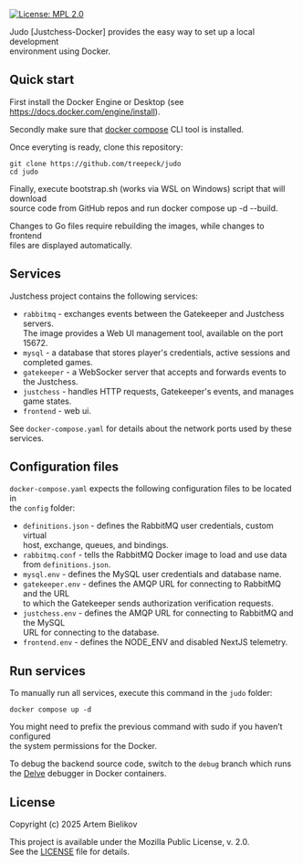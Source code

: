 [![License: MPL 2.0](https://img.shields.io/badge/License-MPL%202.0-brightgreen.svg)](https://opensource.org/licenses/MPL-2.0)

Judo [Justchess-Docker] provides the easy way to set up a local development<br/>
environment using Docker.

## Quick start

First install the Docker Engine or Desktop (see https://docs.docker.com/engine/install).

Secondly make sure that [docker compose](https://docs.docker.com/reference/cli/docker/compose/)
CLI tool is installed.

Once everyting is ready, clone this repository:

```
git clone https://github.com/treepeck/judo
cd judo
```

Finally, execute bootstrap.sh (works via WSL on Windows) script that will download<br/>
source code from GitHub repos and run docker compose up -d --build.

Changes to Go files require rebuilding the images, while changes to frontend<br/>
files are displayed automatically.

## Services

Justchess project contains the following services:

- `rabbitmq` - exchanges events between the Gatekeeper and Justchess servers.<br/>
  The image provides a Web UI management tool, available on the port 15672.
- `mysql` - a database that stores player's credentials, active sessions and <br/>
  completed games.
- `gatekeeper` - a WebSocker server that accepts and forwards events to the Justchess.
- `justchess` - handles HTTP requests, Gatekeeper's events, and manages game states.
- `frontend` - web ui.

See `docker-compose.yaml` for details about the network ports used by these services.

## Configuration files

`docker-compose.yaml` expects the following configuration files to be located in<br/>
the `config` folder:

- `definitions.json` - defines the RabbitMQ user credentials, custom virtual<br/>
  host, exchange, queues, and bindings.
- `rabbitmq.conf` - tells the RabbitMQ Docker image to load and use data from `definitions.json`.
- `mysql.env` - defines the MySQL user credentials and database name.
- `gatekeeper.env` - defines the AMQP URL for connecting to RabbitMQ and the URL<br/>
  to which the Gatekeeper sends authorization verification requests.
- `justchess.env` - defines the AMQP URL for connecting to RabbitMQ and the MySQL<br/>
  URL for connecting to the database.
- `frontend.env` - defines the NODE_ENV and disabled NextJS telemetry.

## Run services

To manually run all services, execute this command in the `judo` folder:

```
docker compose up -d
```

You might need to prefix the previous command with sudo if you haven’t configured<br/>
the system permissions for the Docker.

To debug the backend source code, switch to the `debug` branch which runs<br/>
the [Delve](https://github.com/go-delve/delve) debugger in Docker containers.

## License

Copyright (c) 2025 Artem Bielikov

This project is available under the Mozilla Public License, v. 2.0.<br/>
See the [LICENSE](LICENSE) file for details.